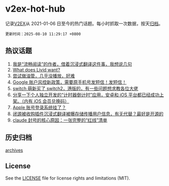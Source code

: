 # v2ex-hot-hub

 记录[V2EX](https://www.v2ex.com/)从 2021-01-06 日至今的热门话题。每小时抓取一次数据，按天[归档](archives)。

`更新时间：2025-08-10 11:29:17 +0800`

## 热议话题

1. [我是“流畅阅读”的作者，借着沉浸式翻译这件事，我想说几句](https://www.v2ex.com/t/1151203)
1. [What does Livid want?](https://www.v2ex.com/t/1151274)
1. [尝试做油管，几乎没播放，好难](https://www.v2ex.com/t/1151278)
1. [Google 账户风控新政策，需要原手机号发短信！发短信！](https://www.v2ex.com/t/1151269)
1. [switch 萌新买了 switch2，港版的，有一些问题想求教各位大佬](https://www.v2ex.com/t/1151263)
1. [分享一下个人独立开发的“计时器倒计时”应用，安卓和 iOS 平台都已经成功上架。（内有 iOS 会员兑换码）](https://www.v2ex.com/t/1151206)
1. [Apple 账号登录系统挂了？](https://www.v2ex.com/t/1151198)
1. [闭源被收购插件沉浸式翻译被曝存储传播用户信息，有无代替？最好是开源的](https://www.v2ex.com/t/1151194)
1. [claude 封号的核心原因：一张完整的“红线”清单](https://www.v2ex.com/t/1151272)

## 历史归档

[archives](archives)

## License

See the [LICENSE](LICENSE) file for license rights and limitations (MIT).

